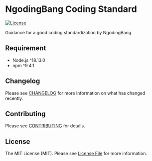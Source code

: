# NgodingBang Coding Standard

[![License](https://img.shields.io/badge/License-MIT-yellow.svg)](LICENSE.md)

Guidance for a good coding standardization by NgodingBang.

## Requirement

- Node.js ^18.13.0
- npm ^9.4.1

## Changelog

Please see [CHANGELOG](CHANGELOG.md) for more information on what has changed recently.

## Contributing

Please see [CONTRIBUTING](CONTRIBUTING.md) for details.

## License

The MIT License (MIT). Please see [License File](LICENSE.md) for more information.
